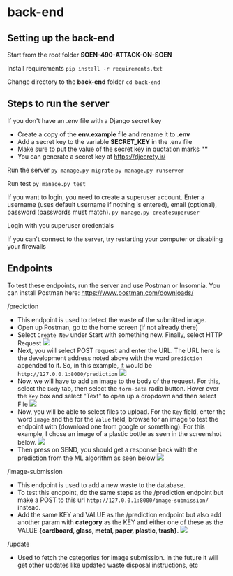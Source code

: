 # back-end

## Setting up the back-end

Start from the root folder **SOEN-490-ATTACK-ON-SOEN**

Install requirements
`pip install -r requirements.txt`

Change directory to the **back-end** folder
`cd back-end`

## Steps to run the server

If you don't have an .env file with a Django secret key

- Create a copy of the **env.example** file and rename it to **.env**
- Add a secret key to the variable **SECRET_KEY** in the .env file
- Make sure to put the value of the secret key in quotation marks **""**
- You can generate a secret key at https://djecrety.ir/

Run the server
`py manage.py migrate`
`py manage.py runserver`

Run test
`py manage.py test`

If you want to login, you need to create a superuser account. Enter a username (uses default username if nothing is entered), email (optional), password (passwords must match).
`py manage.py createsuperuser`

Login with you superuser credentials

If you can't connect to the server, try restarting your computer or disabling your firewalls

## Endpoints

To test these endpoints, run the server and use Postman or Insomnia.
You can install Postman here: https://www.postman.com/downloads/

/prediction

- This endpoint is used to detect the waste of the submitted image.
- Open up Postman, go to the home screen (if not already there)
- Select `Create New` under Start with something new. Finally, select HTTP Request
  ![](https://user-images.githubusercontent.com/31664874/143655777-1448c6bc-dc87-41f5-974c-55cf59a2e252.png)
- Next, you will select POST request and enter the URL. The URL here is the development address noted above with the word `prediction` appended to it. So, in this example, it would be `http://127.0.0.1:8000/prediction`
  ![](https://user-images.githubusercontent.com/31664874/143655939-fa525b18-ddbf-4692-8217-8450b307b1af.png)
- Now, we will have to add an image to the body of the request. For this, select the `Body` tab, then select the `form-data` radio button. Hover over the `Key` box and select "Text" to open up a dropdown and then select File
  ![](https://user-images.githubusercontent.com/31664874/143656024-607c6e21-b9ed-43fc-99fa-354ffccd0902.png)
- Now, you will be able to select files to upload. For the `Key` field, enter the word `image` and the for the `Value` field, browse for an image to test the endpoint with (download one from google or something). For this example, I chose an image of a plastic bottle as seen in the screenshot below.
  ![](https://user-images.githubusercontent.com/31664874/143656197-de6d8da5-1db3-4bbd-9a12-db0ab96e57eb.png)
- Then press on SEND, you should get a response back with the prediction from the ML algorithm as seen below
  ![](https://user-images.githubusercontent.com/31664874/143656241-fb59c57a-59a6-4430-b182-2b3d7de2a3e3.png)

/image-submission

- This endpoint is used to add a new waste to the database.
- To test this endpoint, do the same steps as the /prediction endpoint but make a POST to this url `http://127.0.0.1:8000/image-submission/` instead.
- Add the same KEY and VALUE as the /prediction endpoint but also add another param with **category** as the KEY and either one of these as the VALUE **{cardboard, glass, metal, paper, plastic, trash}**.
  ![](https://user-images.githubusercontent.com/48952121/144181376-a1f405ff-8cb6-476c-8241-d9990b02b600.png)

/update

- Used to fetch the categories for image submission. In the future it will get other updates like updated waste disposal instructions, etc

